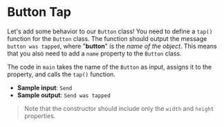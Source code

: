 # Button Tap

Let's add some behavior to our `Button` class! You need to define a `tap()` function for the `Button` class. The function should output the message `button was tapped`, where "**button**" is the *name of the object*. This means that you also need to add a `name` property to the `Button` class.

The code in `main` takes the name of the `Button` as input, assigns it to the property, and calls the `tap()` function.

- **Sample input**: `Send`
- **Sample output**: `Send was tapped`

>Note that the constructor should include only the `width` and `height` properties.